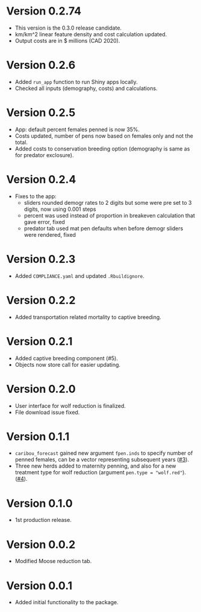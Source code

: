 # Version 0.2.74

* This version is the 0.3.0 release candidate.
* km/km^2 linear feature density and cost calculation updated.
* Output costs are in $ millions (CAD 2020).

# Version 0.2.6

* Added `run_app` function to run Shiny apps locally.
* Checked all inputs (demography, costs) and calculations.

# Version 0.2.5

* App: default percent females penned is now 35%.
* Costs updated, number of pens now based on females only and not the total.
* Added costs to conservation breeding option (demography is same as for
  predator exclosure).

# Version 0.2.4

* Fixes to the app:
  - sliders rounded demogr rates to 2 digits but some were pre set to 3 digits, now using 0.001 steps
  - percent was used instead of proportion in breakeven calculation that gave error, fixed
  - predator tab used mat pen defaults when before demogr sliders were rendered, fixed

# Version 0.2.3

* Added `COMPLIANCE.yaml` and updated `.Rbuildignore`.

# Version 0.2.2

* Added transportation related mortality to captive breeding.

# Version 0.2.1

* Added captive breeding component (#5).
* Objects now store call for easier updating.

# Version 0.2.0

* User interface for wolf reduction is finalized.
* File download issue fixed.

# Version 0.1.1

* `caribou_forecast` gained new argument `fpen.inds` to specify
  number of penned females, can be a vector representing subsequent years 
  ([#3](https://github.com/bcgov/CaribouBC/issues/3)).
* Three new herds added to maternity penning, and also for a new 
  treatment type for wolf reduction (argument `pen.type = "wolf.red"`).
  ([#4](https://github.com/bcgov/CaribouBC/issues/4)).

# Version 0.1.0

* 1st production release.

# Version 0.0.2

* Modified Moose reduction tab.

# Version 0.0.1

* Added initial functionality to the package.
